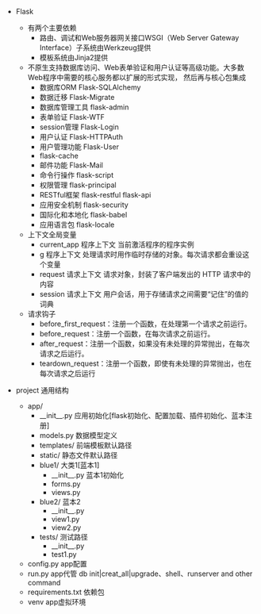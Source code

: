 - Flask
    - 有两个主要依赖
        - 路由、调试和Web服务器网关接口WSGI（Web Server Gateway Interface）子系统由Werkzeug提供
        - 模板系统由Jinja2提供
    - 不原生支持数据库访问、Web表单验证和用户认证等高级功能。大多数Web程序中需要的核心服务都以扩展的形式实现， 然后再与核心包集成
        - 数据库ORM Flask-SQLAlchemy
        - 数据迁移 Flask-Migrate
        - 数据库管理工具 flask-admin
        - 表单验证 Flask-WTF
        - session管理 Flask-Login
        - 用户认证  Flask-HTTPAuth
        - 用户管理功能 Flask-User
        - flask-cache
        - 邮件功能 Flask-Mail
        - 命令行操作 flask-script
        - 权限管理 flask-principal
        - RESTful框架 flask-restful flask-api
        - 应用安全机制 flask-security
        - 国际化和本地化 flask-babel
        - 应用语言包 flask-locale
    - 上下文全局变量
        - current_app 程序上下文 当前激活程序的程序实例
        - g 程序上下文 处理请求时用作临时存储的对象。每次请求都会重设这个变量
        - request 请求上下文 请求对象，封装了客户端发出的 HTTP 请求中的内容
        - session 请求上下文 用户会话，用于存储请求之间需要“记住”的值的词典
    - 请求钩子
        - before_first_request：注册一个函数，在处理第一个请求之前运行。
        - before_request：注册一个函数，在每次请求之前运行。
        - after_request：注册一个函数，如果没有未处理的异常抛出，在每次请求之后运行。
        - teardown_request：注册一个函数，即使有未处理的异常抛出，也在每次请求之后运行

- project 通用结构
    - app/
        - \_\_init__.py      应用初始化\[flask初始化、配置加载、插件初始化、蓝本注册\]
        - models.py          数据模型定义   
        - templates/         前端模板默认路径
        - static/            静态文件默认路径
        - blue1/             大类1\[蓝本1\]
            - \_\_init__.py  蓝本1初始化
            - forms.py       
            - views.py       
        - blue2/             蓝本2
            - \_\_init__.py
            - view1.py
            - view2.py
        - tests/             测试路径
            - \_\_init__.py   
            - test1.py
    - config.py              app配置
    - run.py              app代管 db init|creat_all|upgrade、shell、runserver and other command
    - requirements.txt       依赖包
    - venv                   app虚拟环境